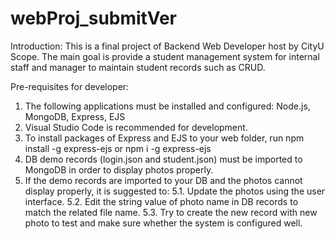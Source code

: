 ﻿# webProj_submitVer
Introduction:
This is a final project of Backend Web Developer host by CityU Scope.
The main goal is provide a student management system for internal staff and manager to maintain student records such as CRUD.

Pre-requisites for developer:
1. The following applications must be installed and configured: Node.js, MongoDB, Express, EJS
2. Visual Studio Code is recommended for development. 
3. To install packages of Express and EJS to your web folder, run npm install -g express-ejs or npm i -g express-ejs
4. DB demo records (login.json and student.json) must be imported to MongoDB in order to display photos properly.
5. If the demo records are imported to your DB and the photos cannot display properly, it is suggested to:
5.1. Update the photos using the user interface.
5.2. Edit the string value of photo name in DB records to match the related file name.
5.3. Try to create the new record with new photo to test and make sure whether the system is configured well.
